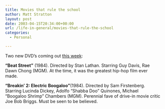 ```yaml
---
title: Movies that rule the school
author: Matt Stratton
layout: post
date: 2003-04-15T20:34:00+00:00
url: /life-in-general/movies-that-rule-the-school
categories:
  - Personal

---
```

Two new DVD&#8217;s coming out [this week][1]:

**&#8220;Beat Street&#8221;** (1984). Directed by Stan Lathan. Starring Guy Davis, Rae Dawn Chong (MGM). At the time, it was the greatest hip-hop film ever made.

**&#8220;Breakin&#8217; 2: Electric Boogaloo&#8221;**(1984). Directed by Sam Firstenberg. Starring Lucinda Dickey, Adolfo &#8220;Shabba Doo&#8221; Quinones, Michael &#8220;Boogaloo Shrimp&#8221; Chambers (MGM). Perennial fave of drive-in movie critic Joe Bob Briggs. Must be seen to be believed.

 [1]: http://www.salon.com/ent/movies/dvd/2003/04/15/new_releases/index.html